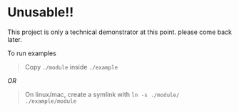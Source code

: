 # Unusable!!

This project is only a technical demonstrator at this point. please come back later.

To run examples

> Copy `./module` inside `./example` 

*OR*

> On linux/mac, create a symlink with `ln -s ./module/ ./example/module`